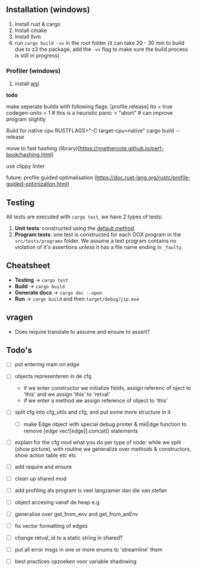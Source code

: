 ## Installation (windows)
1. Install rust & cargo
2. Install cmake 
3. Install llvm
4. run `cargo build -vv` in the root folder (it can take 20 - 30 min to build due to z3 the package, add the `-vv` flag to make sure the build process is still in progress)

### Profiler (windows)
1. install [wsl](https://learn.microsoft.com/en-us/windows/wsl/install)

**todo**

make seperate builds with following flags:
[profile.release]
lto = true
codegen-units = 1 # this is a heuristic
panic = "abort" # can improve program slightly

Build for native cpu
RUSTFLAGS="-C target-cpu=native" cargo build --release

move to fast hashing (library)[https://nnethercote.github.io/perf-book/hashing.html]

use clippy linter

future:
profile guided optimalisation (https://doc.rust-lang.org/rustc/profile-guided-optimization.html)

## Testing
All tests are executed with `cargo test`, we have 2 types of tests:

1. **Unit tests**: constructed using the [default method](https://doc.rust-lang.org/rust-by-example/testing/unit_testing.html).
1. **Program tests**: one test is constructed for each OOX program in the `src/tests/programs` folder. We assume a test program contains no violation of it's assertions unless it has a file name ending in `_faulty`.

## Cheatsheet
- **Testing** -> `cargo test`
- **Build** -> `cargo build`
- **Generate docs** -> `cargo doc --open`
- **Run** -> `cargo build` and then `target/debug/jip.exe`

## vragen
- Does require translate to assume and ensure to assert?

## Todo's
- [ ] put entering main on edge

- [ ] objects representeren in de cfg
    - if we enter constructor we initialize fields, assign referenc of oject to 'this' and we assign 'this' to 'retval'
    - if we enter a method we assign reference of object to 'this'
- [ ] split cfg into cfg_utils and cfg, and put some more structure in it
    - [ ] make Edge object with special debug printer & mkEdge function to remove [edge vec![edge]].concat() statements
- [ ] explain for the cfg mod what you do per type of node: while we split (show picture), with routine we generalize over methods & constructors, show action table etc etc
- [ ] add require and ensure
- [ ] clean up shared mod

- [ ] add profiling als program is veel langzamer dan die van stefan
- [ ] object accesing vanaf de heap e.g.
- [ ] generalise over get_from_env and get_from_anEnv
- [ ] fix vector formatting of edges
- [ ] change retval_id to a static string in shared?
- [ ] put all error msgs in one or more enums to 'streamline' them
- [ ] best practices opzoeken voor variable shadowing